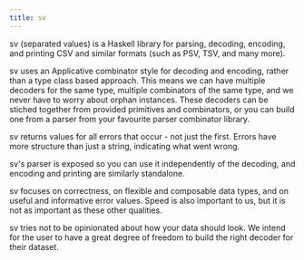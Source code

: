 ```yaml
---
title: sv
---
```


sv (separated values) is a Haskell library for parsing, decoding, encoding,
and printing CSV and similar formats (such as PSV, TSV, and many more).

sv uses an Applicative combinator style for decoding and encoding, rather than a type class based approach. This means we can have multiple decoders for the same type, multiple combinators of the same type, and we never have to worry about orphan instances. These decoders can be stiched together from provided primitives and combinators, or you can build one from a parser from your favourite parser combinator library.

sv returns values for all errors that occur - not just the first. Errors have more structure than just a string, indicating what went wrong.

sv's parser is exposed so you can use it independently of the decoding, and encoding and printing are similarly standalone.

sv focuses on correctness, on flexible and composable data types, and on useful and informative error values. Speed is also important to us, but it is not as important as these other qualities.

sv tries not to be opinionated about how your data should look. We intend for the user to have a great degree of freedom to build the right decoder for their dataset.